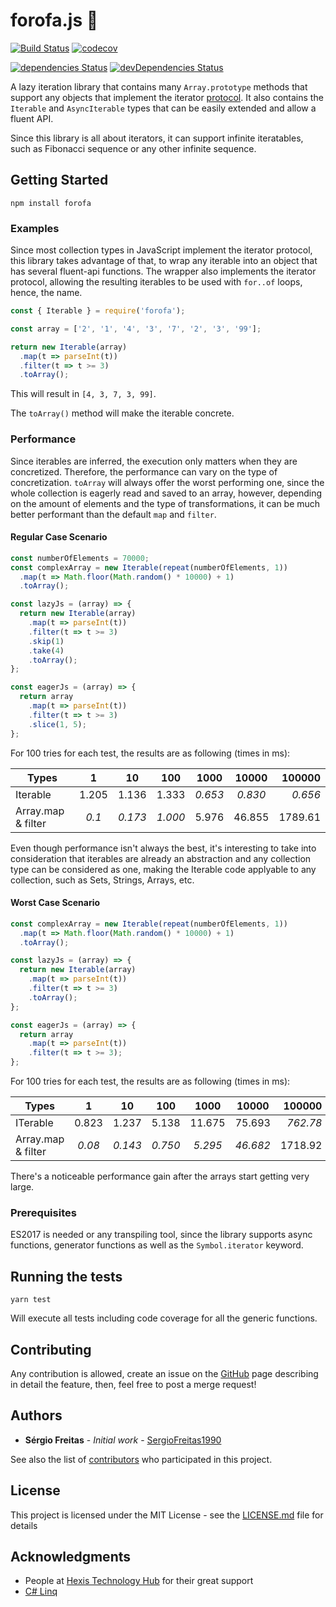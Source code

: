 # forofa.js 🥓

[![Build Status](https://travis-ci.org/sergioFreitas1990/forofa.svg?branch=master)](https://travis-ci.org/sergioFreitas1990/forofa)
[![codecov](https://codecov.io/gh/sergioFreitas1990/forofa/branch/master/graph/badge.svg)](https://codecov.io/gh/sergioFreitas1990/forofa)

[![dependencies Status](https://david-dm.org/sergioFreitas1990/forofa/status.svg)](https://david-dm.org/sergioFreitas1990/forofa)
[![devDependencies Status](https://david-dm.org/sergioFreitas1990/forofa/dev-status.svg)](https://david-dm.org/sergioFreitas1990/forofa?type=dev)

A lazy iteration library that contains many `Array.prototype` methods that support any objects that implement the iterator [protocol](https://developer.mozilla.org/en-US/docs/Web/JavaScript/Reference/Iteration_protocols). It also contains the `Iterable` and `AsyncIterable` types that can be easily extended and allow a fluent API.

Since this library is all about iterators, it can support infinite iteratables, such as Fibonacci sequence or any other infinite sequence.

## Getting Started

```npm install forofa```

### Examples

Since most collection types in JavaScript implement the iterator protocol, this library takes advantage of that, to wrap any iterable into an object that has several fluent-api functions. The wrapper also implements the iterator protocol, allowing the resulting iterables to be used with `for..of` loops, hence, the name.

```JavaScript
const { Iterable } = require('forofa');

const array = ['2', '1', '4', '3', '7', '2', '3', '99'];

return new Iterable(array)
  .map(t => parseInt(t))
  .filter(t => t >= 3)
  .toArray();
```
This will result in `[4, 3, 7, 3, 99]`.

The `toArray()` method will make the iterable concrete.

### Performance

Since iterables are inferred, the execution only matters when they are concretized. Therefore, the performance can vary on the type of concretization. `toArray` will always offer the worst performing one, since the whole collection is eagerly read and saved to an array, however, depending on the amount of elements and the type of transformations, it can be much better performant than the default `map` and `filter`.

#### Regular Case Scenario

```JavaScript
const numberOfElements = 70000;
const complexArray = new Iterable(repeat(numberOfElements, 1))
  .map(t => Math.floor(Math.random() * 10000) + 1)
  .toArray();

const lazyJs = (array) => {
  return new Iterable(array)
    .map(t => parseInt(t))
    .filter(t => t >= 3)
    .skip(1)
    .take(4)
    .toArray();
};

const eagerJs = (array) => {
  return array
    .map(t => parseInt(t))
    .filter(t => t >= 3)
    .slice(1, 5);
};
```

For 100 tries for each test, the results are as following (times in ms):

| Types                    | 1       | 10      | 100     | 1000    | 10000   | 100000  |
| -------------------------|:-------:|:-------:|:-------:|:-------:|:-------:|--------:|
| Iterable                 | 1.205   | 1.136   | 1.333   | *0.653* | *0.830* | *0.656* |
| Array.map & filter       | *0.1*   | *0.173* | *1.000* | 5.976   | 46.855  | 1789.61 |

Even though performance isn't always the best, it's interesting to take into consideration that iterables are already an abstraction and any collection type can be considered as one, making the Iterable code applyable to any collection, such as Sets, Strings, Arrays, etc.

#### Worst Case Scenario

```JavaScript
const complexArray = new Iterable(repeat(numberOfElements, 1))
  .map(t => Math.floor(Math.random() * 10000) + 1)
  .toArray();

const lazyJs = (array) => {
  return new Iterable(array)
    .map(t => parseInt(t))
    .filter(t => t >= 3)
    .toArray();
};

const eagerJs = (array) => {
  return array
    .map(t => parseInt(t))
    .filter(t => t >= 3);
};
```

For 100 tries for each test, the results are as following (times in ms):

| Types                    | 1       | 10      | 100     | 1000    | 10000   | 100000  |
| -------------------------|:-------:|:-------:|:-------:|:-------:|:-------:|--------:|
| ITerable                 | 0.823   | 1.237   | 5.138   | 11.675  | 75.693  | *762.78*|
| Array.map & filter       | *0.08*  | *0.143* | *0.750* | *5.295* | *46.682*| 1718.92 |

There's a noticeable performance gain after the arrays start getting very large.

### Prerequisites

ES2017 is needed or any transpiling tool, since the library supports async functions, generator functions as well as the `Symbol.iterator` keyword.

## Running the tests

```yarn test```

Will execute all tests including code coverage for all the generic functions.

## Contributing

Any contribution is allowed, create an issue on the [GitHub](https://github.com/sergioFreitas1990/forofa) page describing in detail the feature, then, feel free to post a merge request!

## Authors

* **Sérgio Freitas** - *Initial work* - [SergioFreitas1990](https://github.com/sergioFreitas1990)

See also the list of [contributors](https://github.com/sergioFreitas1990/forofa/graphs/contributors) who participated in this project.

## License

This project is licensed under the MIT License - see the [LICENSE.md](LICENSE.md) file for details

## Acknowledgments

* People at [Hexis Technology Hub](https://hexis-hub.com/#home) for their great support
* [C# Linq](https://docs.microsoft.com/en-us/dotnet/csharp/programming-guide/concepts/linq/getting-started-with-linq)
